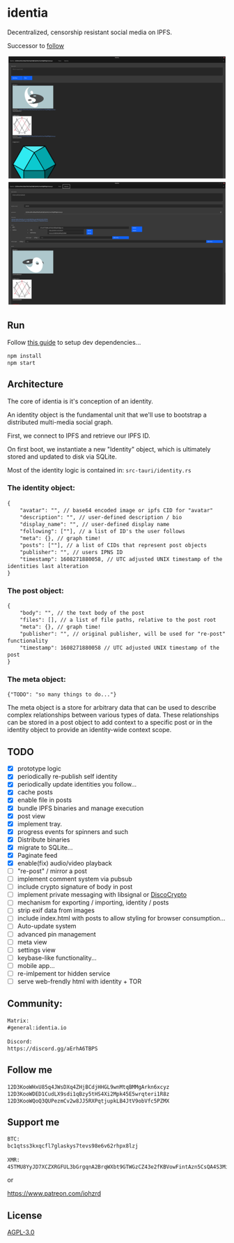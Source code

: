 # identia

Decentralized, censorship resistant social media on IPFS.

Successor to [follow](https://github.com/iohzrd/follow)

![](screenshot1.png)
![](screenshot2.png)

## Run

Follow [this guide](https://tauri.studio/en/docs/getting-started/intro) to setup dev dependencies...

```
npm install
npm start
```

## Architecture

The core of identia is it's conception of an identity.

An identity object is the fundamental unit that we'll use to bootstrap a distributed multi-media social graph.

First, we connect to IPFS and retrieve our IPFS ID.

On first boot, we instantiate a new "Identity" object, which is ultimately stored and updated to disk via SQLite.

Most of the identity logic is contained in:
`src-tauri/identity.rs`

### The identity object:

```
{
    "avatar": "", // base64 encoded image or ipfs CID for "avatar"
    "description": "", // user-defined description / bio
    "display_name": "", // user-defined display name
    "following": [""], // a list of ID's the user follows
    "meta": {}, // graph time!
    "posts": [""], // a list of CIDs that represent post objects
    "publisher": "", // users IPNS ID
    "timestamp": 1608271880058, // UTC adjusted UNIX timestamp of the identities last alteration
}
```

### The post object:

```
{
    "body": "", // the text body of the post
    "files": [], // a list of file paths, relative to the post root
    "meta": {}, // graph time!
    "publisher": "", // original publisher, will be used for "re-post" functionality
    "timestamp": 1608271880058 // UTC adjusted UNIX timestamp of the post
}
```

### The meta object:

```
{"TODO": "so many things to do..."}
```

The meta object is a store for arbitrary data that can be used to describe complex relationships between various types of data.
These relationships can be stored in a post object to add context to a specific post or in the identity object to provide an identity-wide context scope.

## TODO

- [x] prototype logic
- [x] periodically re-publish self identity
- [x] periodically update identities you follow...
- [x] cache posts
- [x] enable file in posts
- [x] bundle IPFS binaries and manage execution
- [x] post view
- [x] implement tray.
- [x] progress events for spinners and such
- [x] Distribute binaries
- [x] migrate to SQLite...
- [x] Paginate feed
- [x] enable(fix) audio/video playback
- [ ] "re-post" / mirror a post
- [ ] implement comment system via pubsub
- [ ] include crypto signature of body in post
- [ ] implement private messaging with libsignal or [DiscoCrypto](https://discocrypto.com/#/)
- [ ] mechanism for exporting / importing, identity / posts
- [ ] strip exif data from images
- [ ] include index.html with posts to allow styling for browser consumption...
- [ ] Auto-update system
- [ ] advanced pin management
- [ ] meta view
- [ ] settings view
- [ ] keybase-like functionality...
- [ ] mobile app...
- [ ] re-imlpement tor hidden service
- [ ] serve web-frendly html with identity + TOR

## Community:

```
Matrix:
#general:identia.io

Discord:
https://discord.gg/aErhA6TBPS
```

## Follow me

```
12D3KooWHxU85q4JWsDXq4ZHjBCdjHHGL9wnMtqBMMgArkn6xcyz
12D3KooWDED1CudLX9sdi1qBzy5tHS4Xi2Mpk45E5wrqteri1R8z
12D3KooWQoQ3QUPezmCv2w8JJ5RXPqtjupkLB4JtV9obVfc5PZMX
```

## Support me

```
BTC:
bc1qtss3kxqcfl7glaskys7tevs98e6v62rhpx8lzj

XMR:
45TMU8YyJD7XCZXRGFUL3bGrgqnA2BrqWXbt9GTWGzCZ43e2fKBVowFintAzn5CsQA4S3MiHagCk22FP1L3meQJQF94PWE3
```

or

https://www.patreon.com/iohzrd

## License

[AGPL-3.0](LICENSE)

